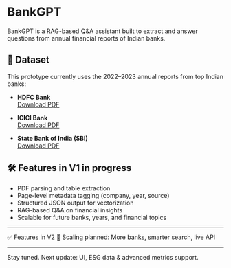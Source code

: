 # BankGPT

BankGPT is a RAG-based Q&A assistant built to extract and answer questions from annual financial reports of Indian banks.

## 🧾 Dataset

This prototype currently uses the 2022–2023 annual reports from top Indian banks:

- **HDFC Bank**  
  [Download PDF](https://www.bseindia.com/xml-data/corpfiling/AttachHis/2160dea5-d49e-4409-83a4-c2b111a3bd12.pdf)

- **ICICI Bank**  
  [Download PDF](https://www.bseindia.com/xml-data/corpfiling/AttachHis/9d5f21fd-9b1e-42e5-a48b-84d2623f293c.pdf)

- **State Bank of India (SBI)**  
  [Download PDF](https://www.bseindia.com/xml-data/corpfiling/AttachHis/0e236470-9427-43c7-93e9-c8eb61bb1f72.pdf)

## 🛠️ Features in V1 in progress
- PDF parsing and table extraction
- Page-level metadata tagging (company, year, source)
- Structured JSON output for vectorization
- RAG-based Q&A on financial insights
- Scalable for future banks, years, and financial topics

---



✅ Features in V2 
🚀 Scaling planned: More banks, smarter search, live API

---

Stay tuned. Next update: UI, ESG data & advanced metrics support.
